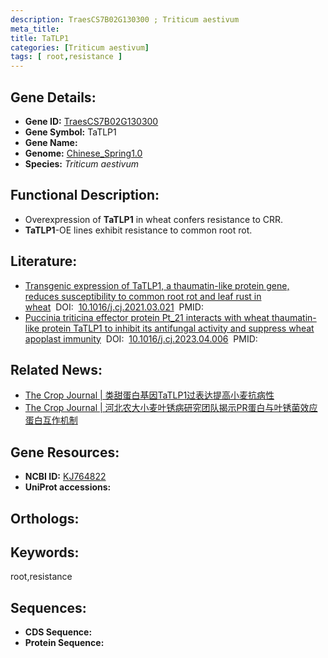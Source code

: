 ```yaml
---
description: TraesCS7B02G130300 ; Triticum aestivum
meta_title:
title: TaTLP1
categories: [Triticum aestivum]
tags: [ root,resistance ]
---
```


## Gene Details:
- **Gene ID:**	[TraesCS7B02G130300]()
- **Gene Symbol:** TaTLP1
- **Gene Name:** 
- **Genome:** [Chinese_Spring1.0]()
- **Species:** *Triticum aestivum*

## Functional Description:
   - Overexpression of **TaTLP1** in wheat confers resistance to CRR.
   - **TaTLP1**-OE lines exhibit resistance to common root rot.

## Literature:
   - [Transgenic expression of TaTLP1, a thaumatin-like protein gene, reduces susceptibility to common root rot and leaf rust in wheat]( https://www.sciencedirect.com/science/article/pii/S2214514121000891?via%3Dihub)&nbsp;&nbsp;DOI:&nbsp;&nbsp;[10.1016/j.cj.2021.03.021](https://www.sciencedirect.com/science/article/pii/S2214514121000891?via%3Dihub)&nbsp;&nbsp;PMID:&nbsp;&nbsp;[](https://pubmed.ncbi.nlm.nih.gov//)
   - [Puccinia triticina effector protein Pt_21 interacts with wheat thaumatin-like protein TaTLP1 to inhibit its antifungal activity and suppress wheat apoplast immunity]( https://www.sciencedirect.com/science/article/pii/S2214514123000569)&nbsp;&nbsp;DOI:&nbsp;&nbsp;[10.1016/j.cj.2023.04.006](https://www.sciencedirect.com/science/article/pii/S2214514123000569)&nbsp;&nbsp;PMID:&nbsp;&nbsp;[](https://pubmed.ncbi.nlm.nih.gov//)

## Related News:
   - [The Crop Journal | 类甜蛋白基因TaTLP1过表达提高小麦抗病性](https://mp.weixin.qq.com/s?__biz=Mzg3MDEwNDEyMg==&mid=2247514293&idx=4&sn=19b0fe3074ccf16b5698f8a746643080&chksm=ce9015e0f9e79cf66cecbc70bcb951cbb5ade012424b4f7a4a919db811e6c514174b35680502&scene=27#wechat_redirect)
   - [The Crop Journal | 河北农大小麦叶锈病研究团队揭示PR蛋白与叶锈菌效应蛋白互作机制](https://mp.weixin.qq.com/s?__biz=Mzg3MDEwNDEyMg==&mid=2247551438&idx=5&sn=ef9f2e0a929a067bdb415db4fee84118&chksm=07bc483d89f3e06a89c77f2212fa37db7625327202b38939ea9c1596e6a3cabb3d99be80ffdb&scene=27#wechat_redirect)

## Gene Resources:
- **NCBI ID:** [KJ764822](https://www.ncbi.nlm.nih.gov/gene/?term=KJ764822)
- **UniProt accessions:** [](https://www.uniprot.org/uniprotkb//entry)

## Orthologs:

## Keywords:
root,resistance

## Sequences:
- **CDS Sequence:**
- **Protein Sequence:**

